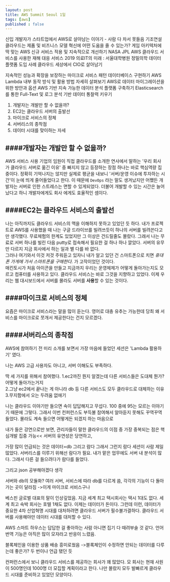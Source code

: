 ```yaml
---
layout: post
title: AWS Summit Seoul 1일
tags: [aws]
published : false
---
```


신입 개발자가 스타트업에서 AWS로 살아남는 이야기 - 사람 다 차서 못들음
기조연설
클라우드는 제품 및 비즈니스 모델 혁신에 어떤 도움을 줄 수 있는가?
게임 아키텍처에 딱 맞는 AWS 신규 서비스 적용 및 지속적으로 개선하기
NASA JPL AWS 클라우드 서비스를 사용한 재해 대응 서비스
2019 의료IT의 미래 : 서울대학병원 정밀의학 데이터 플랫폼 도입 사례
클라우드 세상에서 CIO로 살아남기

지속적인 성능과 확장을 보장하는 마이크로 서비스 패턴 데이터베이스 구현하기
AWS Lambda 내부 동작 방식 및 활용 방법 자세히 살펴보기
AWS로 데이터 마이그레이션을 위한 방안과 옵션
AWS 기반 지속 가능한 데이터 분석 플랫폼 구축하기
Elasticsearch를 통한 Full-Text 및 로그 분석 기반 데이터 통찰력 키우기


1. 개발자는 개발만 할 수 없을까?
2. EC2는 클라우드 서버의 출발선
3. 마이크로 서비스의 정체
4. 서버리스의 종착점
5. 데이터 시대를 맞이하는 자세


####개발자는 개발만 할 수 없을까?
---
AWS 서비스 사용 기업의 임원이 직접 클라우드를 소개한 연사에서 말하는 '우리 회사가 클라우드 서버로 옮긴 이유' 중 빠지지 않고 등장하는 장점 하나는 바로 핵심역량 집중이다. 정확히 기억나지는 않지만 실제로 평균을 내보니 '서버/운영 이슈에 투자하는 시간'이 눈에 띄게 줄어들었다고 한다. 이 때문에 `DevOps` 라는 말도 생겨났지만 어쨌든 개발자는 서버로 인한 스트레스는 면할 수 있게되었다. 더불어 개발할 수 있는 시간은 늘어났다고 하니 개발자에게도 회사 에게도 효율적인 셈이다.

####EC2는 클라우드 서비스의 출발선
---
나는 아직까지도 클라우드 서비스의 맥을 이해하지 못하고 있었던 듯 하다. 내가 프로젝트로 AWS를 사용했을 때 나는 구글 드라이브를 빌려쓰듯이 하나의 서버를 빌려쓴다고만 생각했다. 무료체험의 한계도 있었지만 그 이상은 건드릴줄도 몰랐다. 그래서 나는 무료로 서버 하나를 빌린 다음 putty로 접속해서 필요한 걸 하나 하나 깔았다. 서버의 유무만 다르지 지금 회사에서 하는 일과 별 다를 바 없다.  
그러나 여기와서 이것 저것 주워듣고 있자니 내가 알고 있던 건 스마트폰으로 치면 *휴대폰 가게에 가서 스마트폰을 구매한다.* 가 고작이었던 것이다.  
매킨토시가 처음 아이콘을 만들고 지금까지 우리는 운영체제가 어떻게 돌아가는지도 모르고 컴퓨터를 사용하고 있다. 클라우드 서비스는 바로 그것을 지향하고 있었다. 이제 우리는 웹 대시보드에서 서버를 몰라도 서버를 **사용**할 수 있는 것이다. 

####마이크로 서비스의 정체
---
요즘은 마이크로 서비스라는 말을 많이 듣는다. 영어로 대충 유추는 가능한데 당최 왜 서비스를 마이크로로 쪼개서 제공한다는 건지 모르겠다.

####서버리스의 종착점
---
AWS에 참여하기 전 미리 소개를 보면서 가장 마음에 들었던 세션은 'Lambda 활용하기' 였다. 

나는 AWS 고급 사용자도 아니고, 서버 이해도도 부족하다. 

딱 세 가지를 위해서 참여했다. 
1.ec2까진 뭔지 알겠는데 다른 서비스들은 도대체 뭔가? 어떻게 돌아가는거지  
2.그냥 ec2에서 끝나는 게 아니라 db 등 다른 서비스도 모두 클라우드로 대체하는 이유  
3.무지함에서 오는 두려움 없애기  

나는 클라우드 이야기만 들으면 속이 답답해지고 무섭다. 100 중에 95는 모르는 이야기기 때문에 그렇다.
그래서 이번 컨퍼런스도 부득불 참여해서 알아듣지 못해도 꾸역꾸역 들었다. 
몰라도 계속 들으면 어떻게든 되겠지 하는 마음으로


내가 들은 강연으로만 보면, 관리자들이 말한 클라우드의 이점 중 가장 중복되는 점은
핵심개발 집중 가능<<
서버의 유연성은 당연하고,

가장 많이 언급되는 것은 데이터=db 그리고 람다
그래서 그런지 람다 세션이 사람 제일 많았다. 
서버리스를 이루기 위해선 람다가 필요.
내가 맡은 업무에도 서버 내 분석이 많다. 그래서 다른 걸 들으려다가 람다를 들었다.


그리고 json 공부해야겠다 생각

서버와 db의 모듈화? 여러 서버, 서비스에 따라 db를 다르게 씀, 각각의 기능이 다 돌아가는 곳이 달라짐
->이게 마이크로 서비스구나

베스핀 글로벌 대표의 말이 인상깊었음.
지금 세계 최고 택시회사는 택시 1대도 없다. 세계 최고 숙박 회사는 호텔 1채도 없다.
이제는 데이터가 돈이다. 
그런데 이런, 데이터가 중요한 4차 산업혁명 시대를 대처하려면 클라우드 서버가 필수불가결하다.
클라우드 서버를 사용해야만 데이터 시대를 대처할 수 있다.


AWS 스마트 하우스는 답답한 걸 좋아하는 사람 아니면 집기 다 때려부술 것 같다.
언어 번역 기능은 아직은 많이 모자라고 반응이 느렸음.

블록체인을 이용한 상품 배송 흥미로웠음 ->블록체인이 수정하면 안되는 데이터를 다루는데 좋은가? 두 번이나 언급 됐던 듯

컨퍼런스에서 보니 클라우드 서비스를 제공하는 회사가 꽤 많았다. 모 회사는 현재 사원이 500명인데 1000명 더 모집할 계획이라고 한다. 나만 몰랐지 모두 발빠르게 클라우드 시대를 준비하고 있었던 모양이다. 

